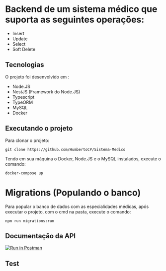 

# Backend de um sistema médico que suporta as seguintes operações:
- Insert
- Update
- Select
- Soft Delete

## Tecnologias

O projeto foi desenvolvido em :
- Node.JS
- NestJS (Framework do Node.JS)
- Typescript
- TypeORM
- MySQL
- Docker

## Executando o projeto

Para clonar o projeto:

``git clone https://github.com/HumbertoCP/Sistema-Medico``

Tendo em sua máquina o Docker, Node.JS e o MySQL instalados, execute o comando:

``docker-compose up``

# Migrations (Populando o banco)

Para popular o banco de dados com as especialidades médicas, após executar o projeto, com o cmd na pasta, execute o comando:

``npm run migrations:run``

## Documentação da API

[![Run in Postman](https://run.pstmn.io/button.svg)](https://app.getpostman.com/run-collection/c2ad4cf0fb71327841b1?action=collection%2Fimport)

## Test
